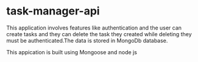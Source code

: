 # task-manager-api


This application involves features like authentication and the user can create tasks and they can delete the task they created while deleting they must be authenticated.The data is stored in MongoDb database.

This appication is built using Mongoose and node js

